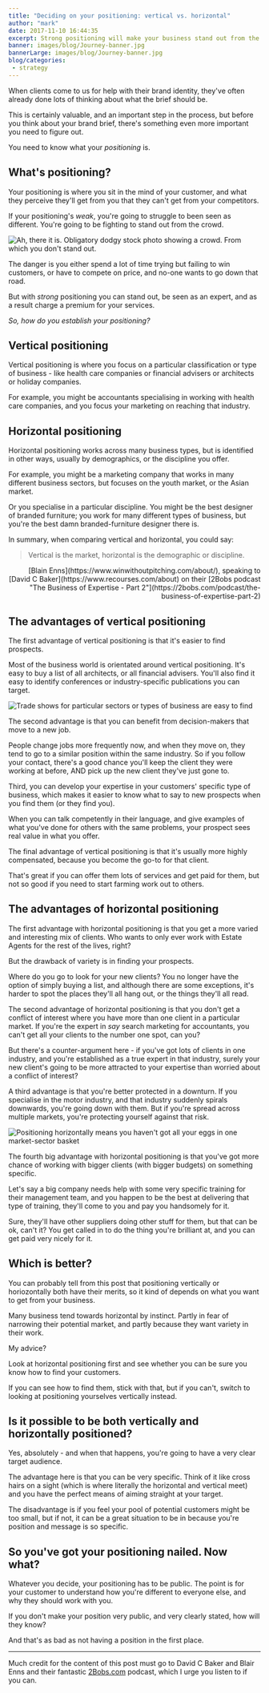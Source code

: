 ```yaml
---
title: "Deciding on your positioning: vertical vs. horizontal"
author: "mark"
date: 2017-11-10 16:44:35
excerpt: Strong positioning will make your business stand out from the crowd, establish you as experts, and enable you to win more business at the prices you want.
banner: images/blog/Journey-banner.jpg
bannerLarge: images/blog/Journey-banner.jpg
blog/categories: 
 - strategy
---
```


When clients come to us for help with their brand identity, they've often already done lots of thinking about what the brief should be.

This is certainly valuable, and an important step in the process, but before you think about your brand brief, there's something even more important you need to figure out.

You need to know what your *positioning* is.

## What's positioning?

Your positioning is where you sit in the mind of your customer, and what they perceive they'll get from you that they can't get from your competitors.

If your positioning's *weak*, you're going to struggle to been seen as different. You're going to be fighting to stand out from the crowd.

![](images/blog/shutterstock_278349737.jpg "Ah, there it is. Obligatory dodgy stock photo showing a crowd. From which you don't stand out.")

The danger is you either spend a lot of time trying but failing to win customers, or have to compete on price, and no-one wants to go down that road.

But with *strong* positioning you can stand out, be seen as an expert, and as a result charge a premium for your services.

*So, how do you establish your positioning?*

## Vertical positioning

Vertical positioning is where you focus on a particular classification or type of business - like health care companies or financial advisers or architects or holiday companies.

For example, you might be accountants specialising in working with health care companies, and you focus your marketing on reaching that industry.

## Horizontal positioning

Horizontal positioning works across many business types, but is identified in other ways, usually by demographics, or the discipline you offer.

For example, you might be a marketing company that works in many different business sectors, but focuses on the youth market, or the Asian market.

Or you specialise in a particular discipline. You might be the best designer of branded furniture; you work for many different types of business, but you're the best damn branded-furniture designer there is.

In summary, when comparing vertical and horizontal, you could say:

> Vertical is the market, horizontal is the demographic or discipline.

<p style="text-align: right;">[Blain Enns](https://www.winwithoutpitching.com/about/), speaking to [David C Baker](https://www.recourses.com/about) on their [2Bobs podcast "The Business of Expertise - Part 2"](https://2bobs.com/podcast/the-business-of-expertise-part-2)</p>


## The advantages of vertical positioning

The first advantage of vertical positioning is that it's easier to find prospects.

Most of the business world is orientated around vertical positioning. It's easy to buy a list of all architects, or all financial advisers. You'll also find it easy to identify conferences or industry-specific publications you can target.

![](images/blog/shutterstock_685130050.jpg "Trade shows for particular sectors or types of business are easy to find")

The second advantage is that you can benefit from decision-makers that move to a new job.

People change jobs more frequently now, and when they move on, they tend to go to a similar position within the same industry. So if you follow your contact, there's a good chance you'll keep the client they were working at before, AND pick up the new client they've just gone to.

Third, you can develop your expertise in your customers' specific type of business, which makes it easier to know what to say to new prospects when you find them (or they find you).

When you can talk competently in their language, and give examples of what you've done for others with the same problems, your prospect sees real value in what you offer.

The final advantage of vertical positioning is that it's usually more highly compensated, because you become the go-to for that client.

That's great if you can offer them lots of services and get paid for them, but not so good if you need to start farming work out to others.

## The advantages of horizontal positioning

The first advantage with horizontal positioning is that you get a more varied and interesting mix of clients. Who wants to only ever work with Estate Agents for the rest of the lives, right?

But the drawback of variety is in finding your prospects.

Where do you go to look for your new clients? You no longer have the option of simply buying a list, and although there are some exceptions, it's harder to spot the places they'll all hang out, or the things they'll all read.

The second advantage of horizontal positioning is that you don't get a conflict of interest where you have more than one client in a particular market. If you're the expert in *say* search marketing for accountants, you can't get all your clients to the number one spot, can you?

But there's a counter-argument here - if you've got lots of clients in one industry, and you're established as a true expert in that industry, surely your new client's going to be more attracted to your expertise than worried about a conflict of interest?

A third advantage is that you're better protected in a downturn. If you specialise in the motor industry, and that industry suddenly spirals downwards, you're going down with them. But if you're spread across multiple markets, you're protecting yourself against that risk.

![](images/blog/shutterstock_481260550.jpg "Positioning horizontally means you haven't got all your eggs in one market-sector basket")

The fourth big advantage with horizontal positioning is that you've got more chance of working with bigger clients (with bigger budgets) on something specific.

Let's say a big company needs help with some very specific training for their management team, and you happen to be the best at delivering that type of training, they'll come to you and pay you handsomely for it.

Sure, they'll have other suppliers doing other stuff for them, but that can be ok, can't it? You get called in to do the thing you're brilliant at, and you can get paid very nicely for it.

## Which is better?

You can probably tell from this post that positioning vertically or horiozontally both have their merits, so it kind of depends on what you want to get from your business.

Many business tend towards horizontal by instinct. Partly in fear of narrowing their potential market, and partly because they want variety in their work.

My advice?

Look at horizontal positioning first and see whether you can be sure you know how to find your customers.

If you can see how to find them, stick with that, but if you can't, switch to looking at positioning yourselves vertically instead.

## Is it possible to be both vertically and horizontally positioned?

Yes, absolutely - and when that happens, you're going to have a very clear target audience.

The advantage here is that you can be very specific. Think of it like cross hairs on a sight (which is where literally the horizontal and vertical meet) and you have the perfect means of aiming straight at your target.

The disadvantage is if you feel your pool of potential customers might be too small, but if not, it can be a great situation to be in because you're position and message is so specific.

## So you've got your positioning nailed. Now what?

Whatever you decide, your positioning has to be public. The point is for your customer to understand how you're different to everyone else, and why they should work with you.

If you don't make your position very public, and very clearly stated, how will they know?

And that's as bad as not having a position in the first place.

---

Much credit for the content of this post must go to David C Baker and Blair Enns and their fantastic [2Bobs.com](https://2bobs.com/podcast/) podcast, which I urge you listen to if you can.



